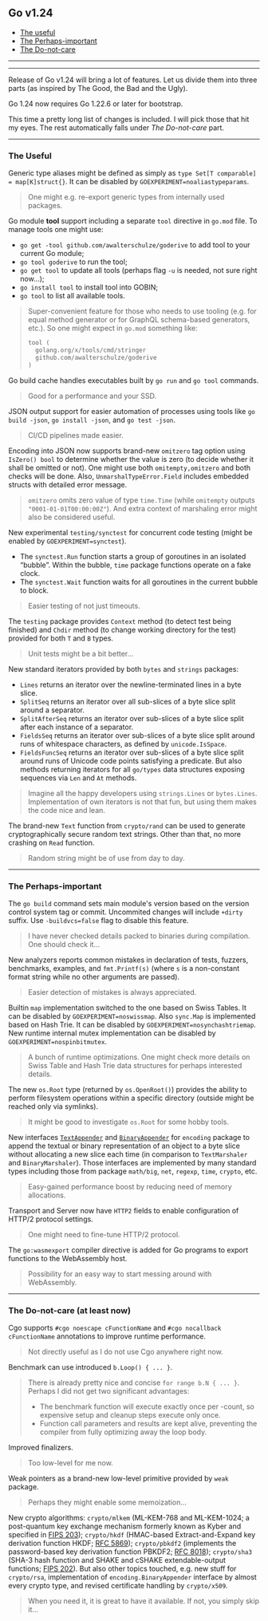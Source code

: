 ## Go v1.24

 - [The useful](#the-useful)
 - [The Perhaps-important](#the-perhaps-important)
 - [The Do-not-care](#the-do-not-care-at-least-now)

---

---

Release of Go v1.24 will bring a lot of features. Let us divide them into three parts 
(as inspired by The Good, the Bad and the Ugly).

Go 1.24 now requires Go 1.22.6 or later for bootstrap.

This time a pretty long list of changes is included. I will pick those that hit my eyes.
The rest automatically falls under _The Do-not-care_ part.

---

### The Useful

Generic type aliases might be defined as simply as `type Set[T comparable] = map[K]struct{}`.
It can be disabled by `GOEXPERIMENT=noaliastypeparams`.

> One might e.g. re-export generic types from internally used packages.

Go module **tool** support including a separate `tool` directive in `go.mod` file. To manage tools one might use:
- `go get -tool github.com/awalterschulze/goderive` to add tool to your current Go module;
- `go tool goderive` to run the tool;
- `go get tool` to update all tools (perhaps flag `-u` is needed, not sure right now...);
- `go install tool` to install tool into GOBIN;
- `go tool` to list all available tools.

> Super-convenient feature for those who needs to use tooling (e.g. for equal method generator or for GraphQL
> schema-based generators, etc.). So one might expect in `go.mod` something like:
> ```go
> tool (
>   golang.org/x/tools/cmd/stringer
>   github.com/awalterschulze/goderive
> )
> ```

Go build cache handles executables built by `go run` and `go tool` commands.

> Good for a performance and your SSD.

JSON output support for easier automation of processes using tools like `go build -json`, `go install -json`, 
and `go test -json`.

> CI/CD pipelines made easier.

Encoding into JSON now supports brand-new `omitzero` tag option using `IsZero() bool` to determine whether
the value is zero (to decide whether it shall be omitted or not). One might use both `omitempty,omitzero`
and both checks will be done. Also, `UnmarshalTypeError.Field` includes embedded structs with detailed error message.

> `omitzero` omits zero value of type `time.Time` (while `omitempty` outputs `"0001-01-01T00:00:00Z"`).
> And extra context of marshaling error might also be considered useful.

New experimental `testing/synctest` for concurrent code testing (might be enabled by `GOEXPERIMENT=synctest`).
- The `synctest.Run` function starts a group of goroutines in an isolated “bubble”.
  Within the bubble, `time` package functions operate on a fake clock.
- The `synctest.Wait` function waits for all goroutines in the current bubble to block.

> Easier testing of not just timeouts.

The `testing` package provides `Context` method (to detect test being finished) and `Chdir` method (to change working
directory for the test) provided for both `T` and `B` types.

> Unit tests might be a bit better...

New standard iterators provided by both `bytes` and `strings` packages:
- `Lines` returns an iterator over the newline-terminated lines in a byte slice.
- `SplitSeq` returns an iterator over all sub-slices of a byte slice split around a separator.
- `SplitAfterSeq` returns an iterator over sub-slices of a byte slice split after each instance of a separator.
- `FieldsSeq` returns an iterator over sub-slices of a byte slice split around runs of whitespace characters,
  as defined by `unicode.IsSpace`.
- `FieldsFuncSeq` returns an iterator over sub-slices of a byte slice split around runs of Unicode code points 
  satisfying a predicate.
But also methods returning iterators for all `go/types` data structures exposing sequences via `Len` and `At` methods.

> Imagine all the happy developers using `strings.Lines` or `bytes.Lines`. Implementation of own iterators is not that
> fun, but using them makes the code nice and lean.

The brand-new `Text` function from `crypto/rand` can be used to generate cryptographically secure random text strings.
Other than that, no more crashing on `Read` function.

> Random string might be of use from day to day.


---


### The Perhaps-important

The `go build` command sets main module's version based on the version control system tag or commit. 
Uncommited changes will include `+dirty` suffix. Use `-buildvcs=false` flag to disable this feature.

> I have never checked details packed to binaries during compilation. One should check it...

New analyzers reports common mistakes in declaration of tests, fuzzers, benchmarks, examples, and
`fmt.Printf(s)` (where `s` is a non-constant format string while no other arguments are passed).

> Easier detection of mistakes is always appreciated.

Builtin `map` implementation switched to the one based on Swiss Tables. It can be disabled by
`GOEXPERIMENT=noswissmap`. Also `sync.Map` is implemented based on Hash Trie. It can be disabled by
`GOEXPERIMENT=nosynchashtriemap`. New runtime internal mutex implementation can be disabled by 
`GOEXPERIMENT=nospinbitmutex`.

> A bunch of runtime optimizations. One might check more details on Swiss Table and Hash Trie data structures
> for perhaps interested details.

The new `os.Root` type (returned by `os.OpenRoot()`) provides the ability to perform filesystem operations within 
a specific directory (outside might be reached only via symlinks).

> It might be good to investigate `os.Root` for some hobby tools.

New interfaces [`TextAppender`](https://tip.golang.org/pkg/encoding#TextAppender) and 
[`BinaryAppender`](https://tip.golang.org/pkg/encoding#BinaryAppender) for `encoding` package
to append the textual or binary representation of an object to a byte slice without allocating 
a new slice each time (in comparison to `TextMarshaler` and `BinaryMarshaler`).
Those interfaces are implemented by many standard types including those from package
`math/big`, `net`, `regexp`, `time`, `crypto`, etc.

> Easy-gained performance boost by reducing need of memory allocations.

Transport and Server now have `HTTP2` fields to enable configuration of HTTP/2 protocol settings.

> One might need to fine-tune HTTP/2 protocol.

The `go:wasmexport` compiler directive is added for Go programs to export functions to the WebAssembly host.

> Possibility for an easy way to start messing around with WebAssembly.

---


### The Do-not-care (at least now)

Cgo supports `#cgo noescape cFunctionName` and `#cgo nocallback cFunctionName` annotations to improve
runtime performance.

> Not directly useful as I do not use Cgo anywhere right now.

Benchmark can use introduced `b.Loop() { ... }`.

> There is already pretty nice and concise `for range b.N { ... }`. Perhaps I did not get two significant advantages:
> - The benchmark function will execute exactly once per -count, so expensive setup and cleanup steps execute only once.
> - Function call parameters and results are kept alive, preventing the compiler from fully optimizing away the loop body.

Improved finalizers.

> Too low-level for me now.

Weak pointers as a brand-new low-level primitive provided by `weak` package.

> Perhaps they might enable some memoization...

New crypto algorithms: 
`crypto/mlkem` (ML-KEM-768 and ML-KEM-1024; a post-quantum key exchange mechanism formerly known as Kyber and specified 
in [FIPS 203](https://doi.org/10.6028/NIST.FIPS.203));
`crypto/hkdf` (HMAC-based Extract-and-Expand key derivation function HKDF;
[RFC 5869](https://www.rfc-editor.org/rfc/rfc5869.html));
`crypto/pbkdf2` (implements the password-based key derivation function PBKDF2;
[RFC 8018](https://www.rfc-editor.org/rfc/rfc8018.html));
`crypto/sha3` (SHA-3 hash function and SHAKE and cSHAKE extendable-output functions; 
[FIPS 202](http://doi.org/10.6028/NIST.FIPS.202)).
But also other topics touched, e.g. new stuff for `crypto/rsa`, implementation of `encoding.BinaryAppender`
interface by almost every crypto type, and revised certificate handling by `crypto/x509`.

> When you need it, it is great to have it available. If not, you simply skip it... 
